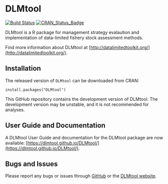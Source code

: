 # DLMtool 

[![Build Status](https://travis-ci.org/DLMtool/DLMtool.svg?branch=master)](https://travis-ci.org/DLMtool/DLMtool)
[![CRAN_Status_Badge](http://www.r-pkg.org/badges/version/DLMtool)](https://CRAN.R-project.org/package=DLMtool)

DLMtool is a R package for management strategy evalaution and implementation of data-limited fishery stock assessment methods. 

Find more information about DLMtool at [http://datalimitedtoolkit.org/](http://datalimitedtoolkit.org/).

## Installation

The released version of `DLMtool` can be downloaded from CRAN:

```
install.packages("DLMtool")
```

This GitHub repository contains the development version of DLMtool. The development version may be unstable, and it is not recommended  for analyses. 

## User Guide and Documentation
A DLMtool User Guide and documentation for the DLMtool package are now available: [https://dlmtool.github.io/DLMtool/](https://dlmtool.github.io/DLMtool/). 

 
## Bugs and Issues
Please report any bugs or issues through [GitHub](https://github.com/DLMtool/DLMtool/issues) or the [DLMtool website](https://www.datalimitedtoolkit.org).
  

